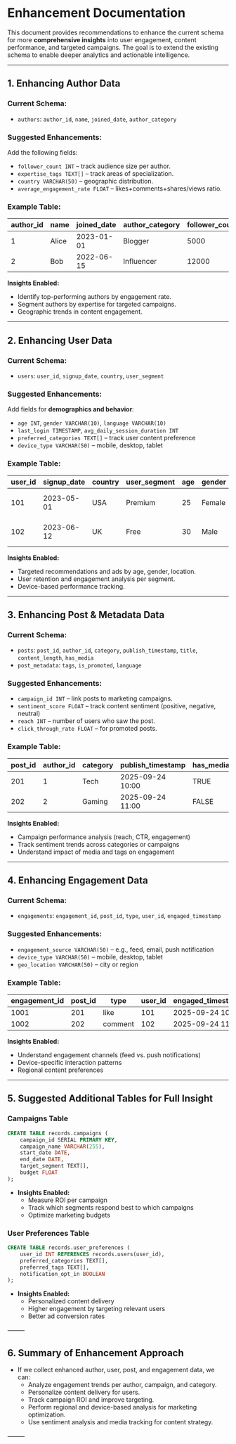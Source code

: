 # Enhancement Documentation

This document provides recommendations to enhance the current schema for more **comprehensive insights** into user engagement, content performance, and targeted campaigns. The goal is to extend the existing schema to enable deeper analytics and actionable intelligence.

---

## 1. Enhancing Author Data

### Current Schema:
- `authors`: `author_id`, `name`, `joined_date`, `author_category`

### Suggested Enhancements:
Add the following fields:
- `follower_count INT` – track audience size per author.
- `expertise_tags TEXT[]` – track areas of specialization.
- `country VARCHAR(50)` – geographic distribution.
- `average_engagement_rate FLOAT` – likes+comments+shares/views ratio.

### Example Table:

| author_id | name  | joined_date | author_category | follower_count | expertise_tags       | country  | avg_engagement_rate |
|-----------|-------|------------|----------------|----------------|-------------------|----------|------------------|
| 1         | Alice | 2023-01-01 | Blogger         | 5000           | {tech, AI}         | USA      | 0.12             |
| 2         | Bob   | 2022-06-15 | Influencer      | 12000          | {gaming, streaming}| UK       | 0.18             |

**Insights Enabled:**
- Identify top-performing authors by engagement rate.
- Segment authors by expertise for targeted campaigns.
- Geographic trends in content engagement.

---

## 2. Enhancing User Data

### Current Schema:
- `users`: `user_id`, `signup_date`, `country`, `user_segment`

### Suggested Enhancements:
Add fields for **demographics and behavior**:
- `age INT`, `gender VARCHAR(10)`, `language VARCHAR(10)`
- `last_login TIMESTAMP`, `avg_daily_session_duration INT`
- `preferred_categories TEXT[]` – track user content preference
- `device_type VARCHAR(50)` – mobile, desktop, tablet

### Example Table:

| user_id | signup_date | country | user_segment | age | gender | language | last_login          | avg_daily_session_duration | preferred_categories      | device_type |
|---------|------------|--------|--------------|-----|--------|---------|-------------------|----------------------------|--------------------------|-------------|
| 101     | 2023-05-01 | USA    | Premium      | 25  | Female | EN      | 2025-09-24 14:30  | 45                         | {tech, finance}          | Mobile      |
| 102     | 2023-06-12 | UK     | Free         | 30  | Male   | EN      | 2025-09-24 16:10  | 30                         | {gaming, entertainment}  | Desktop     |

**Insights Enabled:**
- Targeted recommendations and ads by age, gender, location.
- User retention and engagement analysis per segment.
- Device-based performance tracking.

---

## 3. Enhancing Post & Metadata Data

### Current Schema:
- `posts`: `post_id`, `author_id`, `category`, `publish_timestamp`, `title`, `content_length`, `has_media`
- `post_metadata`: `tags`, `is_promoted`, `language`

### Suggested Enhancements:
- `campaign_id INT` – link posts to marketing campaigns.
- `sentiment_score FLOAT` – track content sentiment (positive, negative, neutral)
- `reach INT` – number of users who saw the post.
- `click_through_rate FLOAT` – for promoted posts.

### Example Table:

| post_id | author_id | category  | publish_timestamp    | has_media | tags             | is_promoted | campaign_id | sentiment_score | reach | click_through_rate |
|---------|-----------|-----------|--------------------|-----------|-----------------|------------|-------------|----------------|-------|------------------|
| 201     | 1         | Tech      | 2025-09-24 10:00   | TRUE      | {AI, ML}        | TRUE       | 301         | 0.85           | 1500  | 0.12             |
| 202     | 2         | Gaming    | 2025-09-24 11:00   | FALSE     | {gaming, esports}| FALSE      | NULL        | 0.65           | 800   | NULL             |

**Insights Enabled:**
- Campaign performance analysis (reach, CTR, engagement)
- Track sentiment trends across categories or campaigns
- Understand impact of media and tags on engagement

---

## 4. Enhancing Engagement Data

### Current Schema:
- `engagements`: `engagement_id`, `post_id`, `type`, `user_id`, `engaged_timestamp`

### Suggested Enhancements:
- `engagement_source VARCHAR(50)` – e.g., feed, email, push notification
- `device_type VARCHAR(50)` – mobile, desktop, tablet
- `geo_location VARCHAR(50)` – city or region

### Example Table:

| engagement_id | post_id | type    | user_id | engaged_timestamp    | engagement_source | device_type | geo_location |
|---------------|---------|--------|--------|--------------------|-----------------|-------------|--------------|
| 1001          | 201     | like   | 101    | 2025-09-24 10:05    | feed            | Mobile      | New York     |
| 1002          | 202     | comment| 102    | 2025-09-24 11:15    | push_notification| Desktop     | London       |

**Insights Enabled:**
- Understand engagement channels (feed vs. push notifications)
- Device-specific interaction patterns
- Regional content preferences

---

## 5. Suggested Additional Tables for Full Insight

### Campaigns Table

```sql
CREATE TABLE records.campaigns (
    campaign_id SERIAL PRIMARY KEY,
    campaign_name VARCHAR(255),
    start_date DATE,
    end_date DATE,
    target_segment TEXT[],
    budget FLOAT
);
```

- **Insights Enabled:**
	- Measure ROI per campaign
	- Track which segments respond best to which campaigns
	- Optimize marketing budgets

### User Preferences Table

```sql
CREATE TABLE records.user_preferences (
    user_id INT REFERENCES records.users(user_id),
    preferred_categories TEXT[],
    preferred_tags TEXT[],
    notification_opt_in BOOLEAN
);
```

- **Insights Enabled:**
    - Personalized content delivery
	- Higher engagement by targeting relevant users
	- Better ad conversion rates

⸻

## 6. Summary of Enhancement Approach

- If we collect enhanced author, user, post, and engagement data, we can:
	- Analyze engagement trends per author, campaign, and category.
	- Personalize content delivery for users.
	- Track campaign ROI and improve targeting.
	- Perform regional and device-based analysis for marketing optimization.
	- Use sentiment analysis and media tracking for content strategy.

⸻